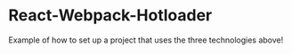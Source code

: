 # React-Webpack-Hotloader
Example of how to set up a project that uses the three technologies above!

